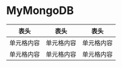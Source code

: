 # MyMongoDB


  

表头		| 表头  | 表头  
--------|---------|-------  
单元格内容  | 单元格内容 | 单元格内容  
单元格内容  | 单元格内容 | 单元格内容  